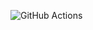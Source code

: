 ![GitHub Actions](https://github.com/JetroPuranen/continuos/workflows/continuos20240110004222/badge.svg)
